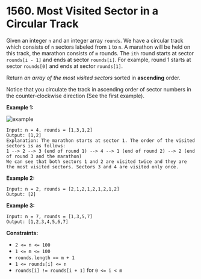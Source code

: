 # 1560. Most Visited Sector in a Circular Track

Given an integer `n` and an integer array `rounds`. We have a circular track which consists of `n` sectors labeled from `1` to `n`. A marathon will be held on this track, the marathon consists of `m` rounds. The `ith` round starts at sector `rounds[i - 1]` and ends at sector `rounds[i]`. For example, round 1 starts at sector `rounds[0]` and ends at sector `rounds[1]`.

Return *an array of the most visited sectors* sorted in **ascending** order.

Notice that you circulate the track in ascending order of sector  numbers in the counter-clockwise direction (See the first example).

**Example 1:**

![example](https://assets.leetcode.com/uploads/2020/08/14/tmp.jpg)

```()
Input: n = 4, rounds = [1,3,1,2]
Output: [1,2]
Explanation: The marathon starts at sector 1. The order of the visited sectors is as follows:
1 --> 2 --> 3 (end of round 1) --> 4 --> 1 (end of round 2) --> 2 (end of round 3 and the marathon)
We can see that both sectors 1 and 2 are visited twice and they are the most visited sectors. Sectors 3 and 4 are visited only once.
```

**Example 2:**

```()
Input: n = 2, rounds = [2,1,2,1,2,1,2,1,2]
Output: [2]
```

**Example 3:**

```()
Input: n = 7, rounds = [1,3,5,7]
Output: [1,2,3,4,5,6,7]
```

**Constraints:**

- `2 <= n <= 100`
- `1 <= m <= 100`
- `rounds.length == m + 1`
- `1 <= rounds[i] <= n`
- `rounds[i] != rounds[i + 1]` for `0 <= i < m`

